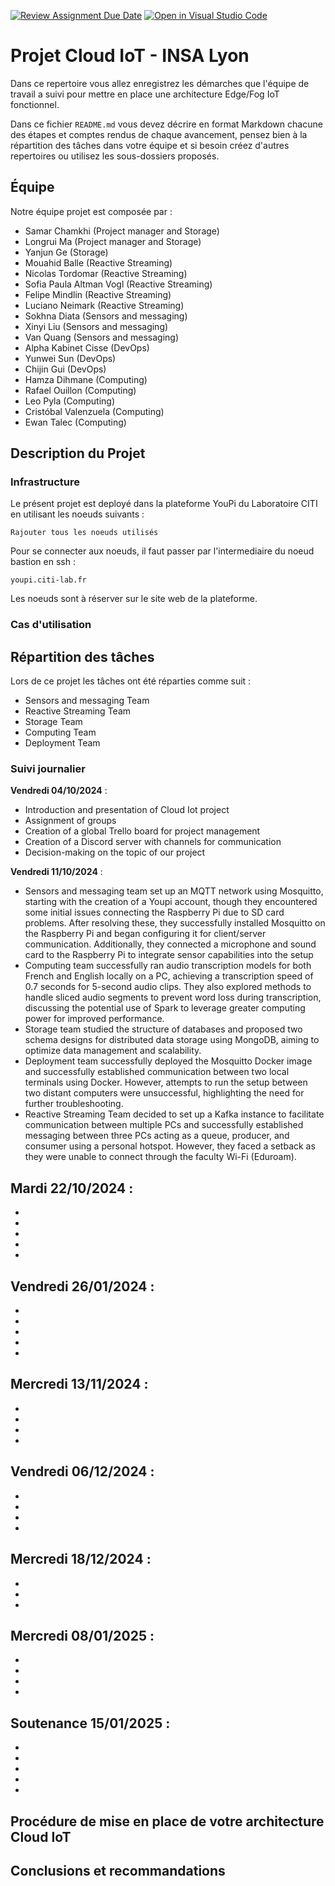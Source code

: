 [![Review Assignment Due Date](https://classroom.github.com/assets/deadline-readme-button-22041afd0340ce965d47ae6ef1cefeee28c7c493a6346c4f15d667ab976d596c.svg)](https://classroom.github.com/a/dhH-impT)
[![Open in Visual Studio Code](https://classroom.github.com/assets/open-in-vscode-2e0aaae1b6195c2367325f4f02e2d04e9abb55f0b24a779b69b11b9e10269abc.svg)](https://classroom.github.com/online_ide?assignment_repo_id=16489304&assignment_repo_type=AssignmentRepo)
# Projet Cloud IoT - INSA Lyon

Dans ce repertoire vous allez enregistrez les démarches que l'équipe de travail a suivi
pour mettre en place une architecture Edge/Fog IoT fonctionnel.

Dans ce fichier `README.md` vous devez décrire en format Markdown chacune des étapes et comptes rendus de chaque avancement, pensez bien à la répartition des tâches dans votre équipe et si besoin créez d'autres repertoires ou utilisez les sous-dossiers proposés.


## Équipe

Notre équipe projet est composée par :

- Samar Chamkhi (Project manager and Storage)
- Longrui Ma (Project manager and Storage)
- Yanjun Ge (Storage)
- Mouahid Balle (Reactive Streaming)
- Nicolas Tordomar (Reactive Streaming)
- Sofia Paula Altman Vogl (Reactive Streaming)
- Felipe Mindlin (Reactive Streaming)
- Luciano Neimark (Reactive Streaming)
- Sokhna Diata (Sensors and messaging)
- Xinyi Liu (Sensors and messaging)
- Van Quang (Sensors and messaging)
- Alpha Kabinet Cisse (DevOps)
- Yunwei Sun (DevOps)
- Chijin Gui (DevOps)
- Hamza Dihmane (Computing)
- Rafael Ouillon (Computing)
- Leo Pyla (Computing)
- Cristóbal Valenzuela (Computing)
- Ewan Talec (Computing)



## Description du Projet

### Infrastructure

Le présent projet est deployé dans la plateforme YouPi du Laboratoire CITI en utilisant les noeuds suivants :

```
Rajouter tous les noeuds utilisés
```
Pour se connecter aux noeuds, il faut passer par l'intermediaire du noeud bastion en ssh :

```
youpi.citi-lab.fr
```

Les noeuds sont à réserver sur le site web de la plateforme.


### Cas d'utilisation


## Répartition des tâches
Lors de ce projet les tâches ont été réparties comme suit :

- Sensors and messaging Team
- Reactive Streaming Team
- Storage Team
- Computing Team
- Deployment Team 

### Suivi journalier

**Vendredi 04/10/2024** :
- Introduction and presentation of Cloud Iot project
- Assignment of groups  
- Creation of a global Trello board for project management
- Creation of a Discord server with channels for communication
- Decision-making on the topic of our project

**Vendredi 11/10/2024** :
- Sensors and messaging team set up an MQTT network using Mosquitto, starting with the creation of a Youpi account, though they encountered some initial issues connecting the Raspberry Pi due to SD card problems. After resolving these, they successfully installed Mosquitto on the Raspberry Pi and began configuring it for client/server communication. Additionally, they connected a microphone and sound card to the Raspberry Pi to integrate sensor capabilities into the setup
- Computing team successfully ran audio transcription models for both French and English locally on a PC, achieving a transcription speed of 0.7 seconds for 5-second audio clips. They also explored methods to handle sliced audio segments to prevent word loss during transcription, discussing the potential use of Spark to leverage greater computing power for improved performance.
- Storage team studied the structure of databases and proposed two schema designs for distributed data storage using MongoDB, aiming to optimize data management and scalability.
- Deployment team successfully deployed the Mosquitto Docker image and successfully established communication between two local terminals using Docker. However, attempts to run the setup between two distant computers were unsuccessful, highlighting the need for further troubleshooting.
- Reactive Streaming Team decided to set up a Kafka instance to facilitate communication between multiple PCs and successfully established messaging between three PCs acting as a queue, producer, and consumer using a personal hotspot. However, they faced a setback as they were unable to connect through the faculty Wi-Fi (Eduroam). 

**Mardi 22/10/2024** :
- 
- 
- 
- 
- 
- 

**Vendredi 26/01/2024** :
- 
- 
- 
- 
- 
- 

**Mercredi 13/11/2024** :
- 
- 
- 
- 
- 

**Vendredi 06/12/2024** :
- 
- 
- 
- 

- 
**Mercredi 18/12/2024** :
- 
- 
- 
- 

**Mercredi 08/01/2025** :
- 
- 
- 
- 

- 
**Soutenance 15/01/2025** :
- 
- 
- 
- 
- 
- 

## Procédure de mise en place de votre architecture Cloud IoT


## Conclusions et recommandations
